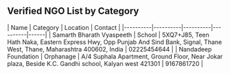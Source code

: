 ## Verified NGO List by Category

| Name | Category | Location | Contact | 
|----------|----------|----------|----------|------|
| Samarth Bharath Vyaspeeth  | School | 5XQ7+J85, Teen Hath Naka, Eastern Express Hwy, Opp Punjab And Sind Bank, Signal, Thane West, Thane, Maharashtra 400602, India   | 02225454644  |
| Nandadeep Foundation   | Orphanage |  A/4 Suphala Apartment, Ground Floor, Near Jokar plaza, Beside K.C. Gandhi school, Kalyan west 421301   | 9167861720  |
